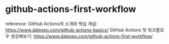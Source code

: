 # github-actions-first-workflow
reference: 
GitHub Actions의 소개와 핵심 개념: https://www.daleseo.com/github-actions-basics/
GitHub Actions 첫 워크플로우 생성해보기: https://www.daleseo.com/github-actions-first-workflow/
